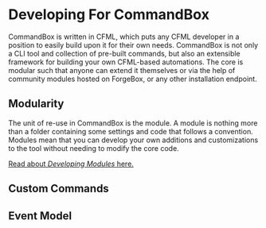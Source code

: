 # Developing For CommandBox

 CommandBox is written in CFML, which puts any CFML developer in a position to easily build upon it for their own needs.  CommandBox is not only a CLI tool and collection of pre-built commands, but also an extensible framework for building your own CFML-based automations.  The core is modular such that anyone can extend it themselves or via the help of community modules hosted on ForgeBox, or any other installation endpoint.  
 
## Modularity

The unit of re-use in CommandBox is the module.  A module is nothing more than a folder containing some settings and code that follows a convention.  Modules mean that you can develop your own additions and customizations to the tool without needing to modify the core code.

[Read about *Developing Modules* here.](developing/modules/developing_modules.md)

## Custom Commands

## Event Model